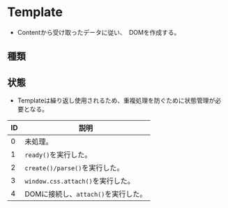 # Template
- Contentから受け取ったデータに従い、　DOMを作成する。

## 種類

## 状態
- Templateは繰り返し使用されるため、重複処理を防ぐために状態管理が必要となる。

| ID | 説明 |
| -- | -- |
| 0 | 未処理。 |
| 1 | `ready()`を実行した。 |
| 2 | `create()/parse()`を実行した。 |
| 3 | `window.css.attach()`を実行した。 |
| 4 | DOMに接続し、`attach()`を実行した。 |


